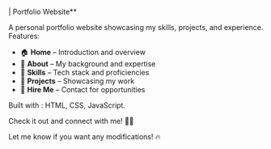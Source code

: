 

| Portfolio Website**   

A personal portfolio website showcasing my skills, projects, and experience.  
Features:  
- 🏠 **Home** – Introduction and overview  
- 📖 **About** – My background and expertise   
- 🔧 **Skills** – Tech stack and proficiencies  
- 🚀 **Projects** – Showcasing my work  
- 💼 **Hire Me** – Contact for opportunities   

Built with : HTML, CSS, JavaScript.  

Check it out and connect with me! 🚀✨   

Let me know if you want any modifications! 🔥

